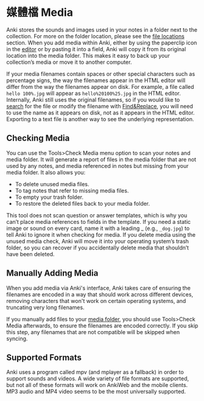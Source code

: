 # 媒體檔 Media

Anki stores the sounds and images used in your notes in a folder next to
the collection. For more on the folder location, please see the [file locations](files.md#file-locations) section. When you add media within Anki, either by
using the paperclip icon in the [editor](editing.md) or by pasting it into
a field, Anki will copy it from its original location into the media
folder. This makes it easy to back up your collection’s media or move it
to another computer.

If your media filenames contain spaces or other special characters such
as percentage signs, the way the filenames appear in the HTML editor will
differ from the way the filenames appear on disk. For example, a file called
`hello 100%.jpg` will appear as `hello%20100%25.jpg` in the HTML editor.
Internally, Anki still uses the original filenames, so if you would like to
[search](searching.md) for the file or modify the filename with [Find&Replace](browsing.md#find-and-replace), you will
need to use the name as it appears on disk, not as it appears in the
HTML editor. Exporting to a text file is another way to see the underlying
representation.

## Checking Media

You can use the Tools&gt;Check Media menu option to scan your notes and
media folder. It will generate a report of files in the media folder
that are not used by any notes, and media referenced in notes but
missing from your media folder. It also allows you:

- To delete unused media files.
- To tag notes that refer to missing media files.
- To empty your trash folder.
- To restore the deleted files back to your media folder.

This tool does not scan question or answer
templates, which is why you can’t place media references to fields in
the template. If you need a static image or sound on every card, name it
with a leading \_ (e.g., `_dog.jpg`) to tell Anki to ignore it when
checking for media. If you delete media using the unused media check,
Anki will move it into your operating system’s trash folder, so you can
recover if you accidentally delete media that shouldn’t have been
deleted.

## Manually Adding Media

When you add media via Anki's interface, Anki takes care of ensuring the
filenames are encoded in a way that should work across different devices,
removing characters that won't work on certain operating systems,
and truncating very long filenames.

If you manually add files to your [media folder](files.md#file-locations),
you should use Tools&gt;Check Media afterwards, to ensure the filenames are
encoded correctly. If you skip this step, any filenames that are not compatible
will be skipped when syncing.

## Supported Formats

Anki uses a program called mpv (and mplayer as a fallback) in order to support
sounds and videos. A wide variety of file formats are supported, but not all of
these formats will work on AnkiWeb and the mobile clients. MP3 audio and
MP4 video seems to be the most universally supported.

